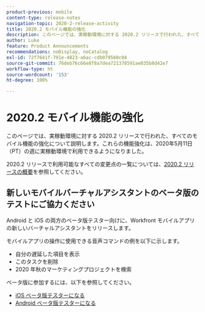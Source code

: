 ```yaml
---
product-previous: mobile
content-type: release-notes
navigation-topic: 2020-2-release-activity
title: 2020.2 モバイル機能の強化
description: このページでは、実稼動環境に対する 2020.2 リリースで行われた、すべてのモバイル機能の強化について説明します。これらの機能強化は、2020年5月11日（PT）の週に実稼動環境で利用できるようになりました。
author: Luke
feature: Product Announcements
recommendations: noDisplay, noCatalog
exl-id: 72f7641f-791e-4823-a6ac-cdb079560c04
source-git-commit: 76deb76c66e8f8a7dea721378591ae035b8d42e7
workflow-type: ht
source-wordcount: '153'
ht-degree: 100%

---
```


# 2020.2 モバイル機能の強化

このページでは、実稼動環境に対する 2020.2 リリースで行われた、すべてのモバイル機能の強化について説明します。これらの機能強化は、2020年5月11日（PT）の週に実稼動環境で利用できるようになりました。

2020.2 リリースで利用可能なすべての変更点の一覧については、[2020.2 リリースの概要](../../../product-announcements/product-releases/2020.2.-release-activity/2020.2-release-overview.md)を参照してください。

## 新しいモバイルバーチャルアシスタントのベータ版のテストにご協力ください

Android と iOS の両方のベータ版テスター向けに、Workfront モバイルアプリの新しいバーチャルアシスタントをリリースします。

モバイルアプリの操作に使用できる音声コマンドの例を以下に示します。

* 自分の遅延した項目を表示
* このタスクを削除
* 2020 年秋のマーケティングプロジェクトを検索

ベータ版に参加するには、以下を参照してください。

* [iOS ベータ版テスターになる](../../../workfront-basics/mobile-apps/using-the-workfront-mobile-app/ios-beta-tester.md)
* [Android ベータ版テスターになる](../../../workfront-basics/mobile-apps/using-the-workfront-mobile-app/android-beta-tester.md)
